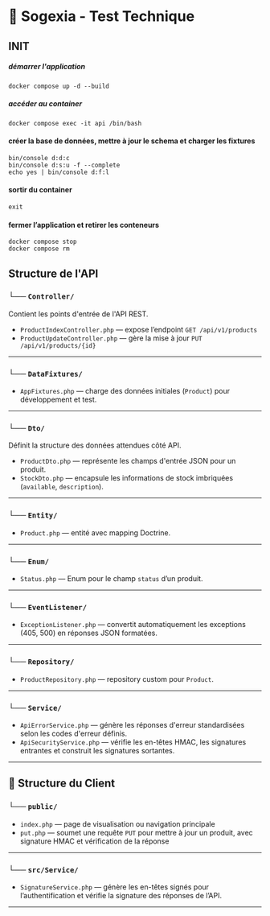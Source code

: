 
# 🧾 Sogexia - Test Technique

<h2 id="init">INIT</h2>


##### démarrer l'application
```
docker compose up -d --build
```

##### accéder au container
```
docker compose exec -it api /bin/bash
```

#### créer la base de données, mettre à jour le schema et charger les fixtures
```
bin/console d:d:c
bin/console d:s:u -f --complete
echo yes | bin/console d:f:l
```

#### sortir du container
```
exit
```

#### fermer l’application et retirer les conteneurs
```
docker compose stop
docker compose rm
```

## Structure de l'API

### └── `Controller/`
Contient les points d'entrée de l'API REST.

- `ProductIndexController.php` — expose l’endpoint `GET /api/v1/products`
- `ProductUpdateController.php` — gère la mise à jour `PUT /api/v1/products/{id}`

---

### └── `DataFixtures/`
- `AppFixtures.php` — charge des données initiales (`Product`) pour développement et test.

---

### └── `Dto/`
Définit la structure des données attendues côté API.

- `ProductDto.php` — représente les champs d'entrée JSON pour un produit.
- `StockDto.php` — encapsule les informations de stock imbriquées (`available`, `description`).

---

### └── `Entity/`

- `Product.php` — entité avec mapping Doctrine.

---

### └── `Enum/`
- `Status.php` — Enum pour le champ `status` d’un produit.

---

### └── `EventListener/`

- `ExceptionListener.php` — convertit automatiquement les exceptions (405, 500) en réponses JSON formatées.

---

### └── `Repository/`

- `ProductRepository.php` — repository custom pour `Product`.

---

### └── `Service/`

- `ApiErrorService.php` — génère les réponses d'erreur standardisées selon les codes d'erreur définis.
- `ApiSecurityService.php` — vérifie les en-têtes HMAC, les signatures entrantes et construit les signatures sortantes.

---

## 🧭 Structure du Client


### └── `public/`

- `index.php` — page de visualisation ou navigation principale
- `put.php` — soumet une requête `PUT` pour mettre à jour un produit, avec signature HMAC et vérification de la réponse

---

### └── `src/Service/`

- `SignatureService.php` — génère les en-têtes signés pour l’authentification et vérifie la signature des réponses de l’API.

---


